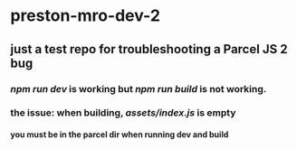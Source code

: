 # preston-mro-dev-2

## just a test repo for troubleshooting a Parcel JS 2 bug

### _npm run dev_ is working but _npm run build_ is not working.

### the issue: when building, _assets/index.js_ is empty

#### you must be in the parcel dir when running dev and build